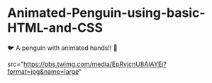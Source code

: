 # Animated-Penguin-using-basic-HTML-and-CSS
:bird:
A penguin with animated hands!! 
:dizzy:

src="https://pbs.twimg.com/media/EpRvjcnU8AIAYEj?format=jpg&name=large"
